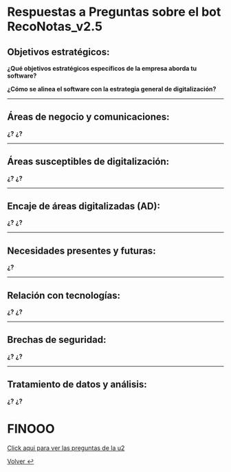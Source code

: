 # Respuestas a Preguntas sobre el bot RecoNotas_v2.5


## Objetivos estratégicos:

**¿Qué objetivos estratégicos específicos de la empresa aborda tu software?**


**¿Cómo se alinea el software con la estrategia general de digitalización?**


---
## Áreas de negocio y comunicaciones:

**¿?**
**¿?**

---
## Áreas susceptibles de digitalización:

**¿?**
**¿?**

---
## Encaje de áreas digitalizadas (AD):

**¿?**
**¿?**

---
## Necesidades presentes y futuras:

**¿?**

---
## Relación con tecnologías:

**¿?**
**¿?**

---
## Brechas de seguridad:

**¿?**
**¿?**

---
## Tratamiento de datos y análisis:

**¿?**
**¿?**

# FINOOO

[Click aqui para ver las preguntas de la u2 ](../docs/preguntas_u2.md)

[ Volver ↩](../ReadMe.md)